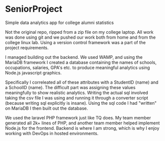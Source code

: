 # SeniorProject
Simple data analytics app for college alumni statistics

Not the original repo, ripped from a zip file on my college laptop. All work was done using git and we pushed our work both from home and from the college linux lab. Using a version control framework was a part of the project requirements.

I managed building out the backend. We used WAMP, and using the MariaDB framework I created a database containing the names of schools, occupations, salaries, GPA's etc. to produce meaningful analytics using Node.js javascript graphics. 

Specifically I correleated all of these attributes with a StudentID (name) and a SchoolID (name). The difficult part was assigning these values meaningfully to show realistic analytics. Writing the actual sql involved taking the csv file I was using and running it through a converter script (because writing sql explicitly is insane). Using the sql code I had "written" on MariaDB I then built out the database. 

We used the laravel PHP framework just like TQ does. My team member generated all 2k+ lines of PHP, and another team member helped implement Node.js for the frontend. Backend is where I am strong, which is why I enjoy working with DevOps in hosted environments.
